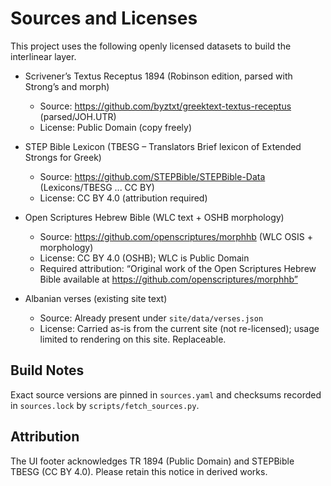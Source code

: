 Sources and Licenses
====================

This project uses the following openly licensed datasets to build the interlinear layer.

- Scrivener’s Textus Receptus 1894 (Robinson edition, parsed with Strong’s and morph)
  - Source: https://github.com/byztxt/greektext-textus-receptus (parsed/JOH.UTR)
  - License: Public Domain (copy freely)

- STEP Bible Lexicon (TBESG – Translators Brief lexicon of Extended Strongs for Greek)
  - Source: https://github.com/STEPBible/STEPBible-Data (Lexicons/TBESG ... CC BY)
  - License: CC BY 4.0 (attribution required)

- Open Scriptures Hebrew Bible (WLC text + OSHB morphology)
  - Source: https://github.com/openscriptures/morphhb (WLC OSIS + morphology)
  - License: CC BY 4.0 (OSHB); WLC is Public Domain
  - Required attribution: “Original work of the Open Scriptures Hebrew Bible available at https://github.com/openscriptures/morphhb”

- Albanian verses (existing site text)
  - Source: Already present under `site/data/verses.json`
  - License: Carried as-is from the current site (not re-licensed); usage limited to rendering on this site. Replaceable.

Build Notes
-----------
Exact source versions are pinned in `sources.yaml` and checksums recorded in `sources.lock` by `scripts/fetch_sources.py`.

Attribution
-----------
The UI footer acknowledges TR 1894 (Public Domain) and STEPBible TBESG (CC BY 4.0). Please retain this notice in derived works.

